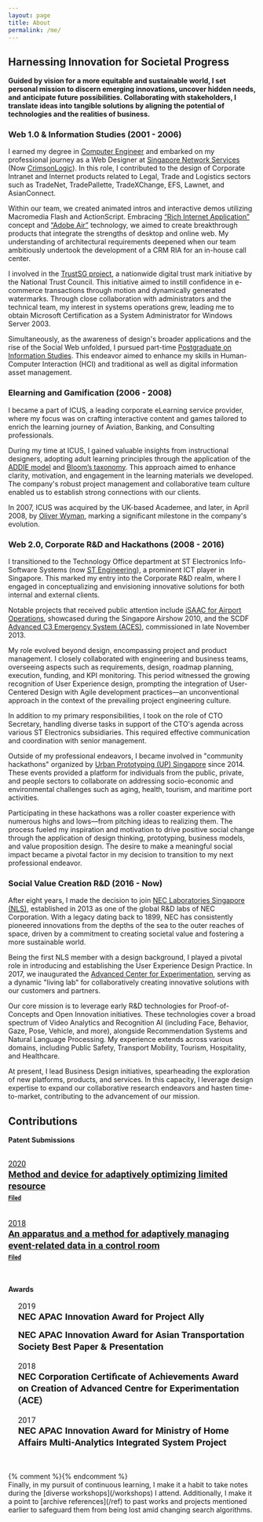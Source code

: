 ```yaml
---
layout: page
title: About
permalink: /me/
---
```

<!-- <h2 class='sublead'> Social Value Design Practitioner </h2> -->

<!-- <h3 class='sublead'>Purpose driven Product Designer with over 20 years of experience based in Singapore. </h3> -->

<!-- **I bootstrap ideas with pragmatic user experience, technology feasibility and business model viability toward larger societal impacts. Bring agility, integrative thinking and collaborative mindset to intuit trends, latent needs, and anticipate future. Proficient in design thinking, data visualisation and rapid prototyping.** -->

## Harnessing Innovation for Societal Progress

__Guided by vision for a more equitable and sustainable world, I set personal mission to discern emerging innovations, uncover hidden needs, and anticipate future possibilities. Collaborating with stakeholders, I translate ideas into tangible solutions by aligning the potential of technologies and the realities of business.__

<!-- #InnovationForSocialImpact -->

### Web 1.0 & Information Studies (2001 - 2006)

I earned my degree in [Computer Engineer](https://www.ntu.edu.sg/) and embarked on my professional journey as a Web Designer at [Singapore Network Services](https://hbr.org/1992/05/singapore-invests-in-the-nation-corporation) (Now [CrimsonLogic](https://www.crimsonlogic.com/)). In this role, I contributed to the design of Corporate Intranet and Internet products related to Legal, Trade and Logistics sectors such as TradeNet, TradePallette, TradeXChange, EFS, Lawnet, and AsianConnect.

Within our team, we created animated intros and interactive demos utilizing Macromedia Flash and ActionScript. Embracing [“Rich Internet Application”](https://en.wikipedia.org/wiki/Rich_web_application) concept and [“Adobe Air”](https://en.wikipedia.org/wiki/Adobe_AIR) technology, we aimed to create breakthrough products that integrate the strengths of desktop and online web. My understanding of architectural requirements deepened when our team ambitiously undertook the development of a CRM RIA for an in-house call center.

I involved in the [TrustSG project](https://www.imda.gov.sg/news-and-events/Media-Room/archived/ida/Media-Releases/2002/20061120095852), a nationwide digital trust mark initiative by the National Trust Council. This initiative aimed to instill confidence in e-commerce transactions through motion and dynamically generated watermarks. Through close collaboration with administrators and the technical team, my interest in systems operations grew, leading me to obtain Microsoft Certification as a System Administrator for Windows Server 2003.

Simultaneously, as the awareness of design's broader applications and the rise of the Social Web unfolded, I pursued part-time [Postgraduate on Information Studies](https://www.ntu.edu.sg/education/graduate-programme/master-of-science-in-information-studies). This endeavor aimed to enhance my skills in Human-Computer Interaction (HCI) and traditional as well as digital information asset management.

<!-- During that period, Macromedia Dreamweaver and ["spacer.gif"](https://en.wikipedia.org/wiki/Spacer_GIF) were the way we did UI design. In 2003, [CSS Zen Garden](http://www.csszengarden.com/) appeared - inspiring designers to adopt cleaner HTML based on Web Standard. Combining CSS and JSP Tag Library, we developed primitive version of “Design System” to promote consistent and reusable user interfaces.  -->

### Elearning and Gamification (2006 - 2008)
I became a part of ICUS, a leading corporate eLearning service provider, where my focus was on crafting interactive content and games tailored to enrich the learning journey of Aviation, Banking, and Consulting professionals.

During my time at ICUS, I gained valuable insights from instructional designers, adopting adult learning principles through the application of the [ADDIE model](https://opentextbc.ca/teachinginadigitalage/chapter/6-5-the-addie-model/) and [Bloom’s taxonomy](https://tips.uark.edu/using-blooms-taxonomy/). This approach aimed to enhance clarity, motivation, and engagement in the learning materials we developed. The company's robust project management and collaborative team culture enabled us to establish strong connections with our clients.

In 2007, ICUS was acquired by the UK-based Academee, and later, in April 2008, by  [Oliver Wyman](https://www.oliverwyman.com/media-center/2008/oliver-wyman-acquires-academee.html), marking a significant milestone in the company's evolution.

### Web 2.0, Corporate R&D and Hackathons (2008 - 2016)
I transitioned to the Technology Office department at ST Electronics Info-Software Systems (now [ST Engineering](https://www.stengg.com/)), a prominent ICT player in Singapore. This marked my entry into the Corporate R&D realm, where I engaged in conceptualizing and envisioning innovative solutions for both internal and external clients.

Notable projects that received public attention include [iSAAC for Airport Operations](https://apps.dtic.mil/sti/citations/ADA608625), showcased during the Singapore Airshow 2010, and the SCDF [Advanced C3 Emergency System (ACES)](https://www.dsta.gov.sg/latest-news/news-releases/news-releases-2009/fact-sheet-contract-signing-ceremony-for-scdfs-next-generation-command-and-control-system), commissioned in late November 2013.

My role evolved beyond design, encompassing project and product management. I closely collaborated with engineering and business teams, overseeing aspects such as requirements, design, roadmap planning, execution, funding, and KPI monitoring. This period witnessed the growing recognition of User Experience design, prompting the integration of User-Centered Design with Agile development practices—an unconventional approach in the context of the prevailing project engineering culture.

In addition to my primary responsibilities, I took on the role of CTO Secretary, handling diverse tasks in support of the CTO's agenda across various ST Electronics subsidiaries. This required effective communication and coordination with senior management.

Outside of my professional endeavors, I became involved in "community hackathons" organized by [Urban Prototyping (UP) Singapore](https://upsingapore.com/) since 2014. These events provided a platform for individuals from the public, private, and people sectors to collaborate on addressing socio-economic and environmental challenges such as aging, health, tourism, and maritime port activities.

Participating in these hackathons was a roller coaster experience with numerous highs and lows—from pitching ideas to realizing them. The process fueled my inspiration and motivation to drive positive social change through the application of design thinking, prototyping, business models, and value proposition design. The desire to make a meaningful social impact became a pivotal factor in my decision to transition to my next professional endeavor.

### Social Value Creation R&D (2016 - Now)
After eight years, I made the decision to join [NEC Laboratories Singapore (NLS)](https://sg.nec.com/en_SG/about/about-nec-asia-pacific/nec-labs-singapore/index.html), established in 2013 as one of the global R&D labs of NEC Corporation. With a legacy dating back to 1899, NEC has consistently pioneered innovations from the depths of the sea to the outer reaches of space, driven by a commitment to creating societal value and fostering a more sustainable world.

Being the first NLS member with a design background, I played a pivotal role in introducing and establishing the User Experience Design Practice. In 2017, we inaugurated the [Advanced Center for Experimentation](https://www.nec.com/en/press/201708/global_20170803_01.html), serving as a dynamic "living lab" for collaboratively creating innovative solutions with our customers and partners.

Our core mission is to leverage early R&D technologies for Proof-of-Concepts and Open Innovation initiatives. These technologies cover a broad spectrum of Video Analytics and Recognition AI (including Face, Behavior, Gaze, Pose, Vehicle, and more), alongside Recommendation Systems and Natural Language Processing. My experience extends across various domains, including Public Safety, Transport Mobility, Tourism, Hospitality, and Healthcare.

At present, I lead Business Design initiatives, spearheading the exploration of new platforms, products, and services. In this capacity, I leverage design expertise to expand our collaborative research endeavors and hasten time-to-market, contributing to the advancement of our mission.

## Contributions
<!-- As member of R&D organisations, we put relentless pursuit of innovation. Following are notable initiatives that demonstrate our contributions toward Business and Social Value Creation Principles.  -->

<!-- - FY2019 : **NEC APAC Innovation Award for Project ALLY**
- 1H FY2019 : **NEC APAC Innovation Award for Asian Transportation Society (Best Paper and Presentation Award)**
- 1H FY2018 : **NEC Corporation Certificate of Achievements Award on Creation of Advanced Centre for Experimentation (ACE)**
- 2H FY2017 : **NEC APAC Innovation Award for  Ministry of Home Affairs Multi-Analytics Integrated System Project** -->


**Patent Submissions**
<div class="project__container">
    <div class="project__list">
       <a class="project__item" href="https://patents.google.com/patent/JP2021177379A/">
          <div class="project__date"><time datetime="">2020 </time></div>
          <div class="project__title">Method and device for adaptively optimizing limited resource <div class="project__subtitle">Filed</div></div>
        </a>
        <a class="project__item" href="https://patents.google.com/patent/WO2020049981A1/">
          <div class="project__date"><time datetime="">2018 </time></div>
          <div class="project__title">An apparatus and a method for adaptively managing event-related data in a control room  <div class="project__subtitle">Filed</div></div>
       </a>
    </div>
</div>


**Awards**
<div class="project__container" style="margin-bottom:2rem">
    <div class="project__list">
       <div class="project__item">
          <div class="project__date"><time datetime="">2019</time></div>
          <div class="project__title">NEC APAC Innovation Award for Project Ally</div>
          <div class="project__title">NEC APAC Innovation Award for Asian Transportation Society Best Paper & Presentation</div>
       </div>
      <div class="project__item">
          <div class="project__date"><time datetime="">2018</time></div>
          <div class="project__title">NEC Corporation Certificate of Achievements Award on Creation of Advanced Centre for Experimentation (ACE)</div>
       </div>
       <div class="project__item">
          <div class="project__date"><time datetime="">2017</time></div>
          <div class="project__title">NEC APAC Innovation Award for Ministry of Home Affairs Multi-Analytics Integrated System Project</div>
       </div>
     </div>
</div>
{% comment %}{% endcomment %}

<div class="custom-divider"></div>
Finally, in my pursuit of continuous learning, I make it a habit to take notes during the [diverse workshops](/workshops) I attend. Additionally, I make it a point to [archive references](/ref) to past works and projects mentioned earlier to safeguard them from being lost amid changing search algorithms.

<style>
.project__item {
   padding: 3px 20px;
}
.project__item .project__title, .project__item .project__date{
   font-size:1.2rem;
   margin:0;
   font-family:"Roboto", sans-serif;
}
.project__item .project__title{
   font-weight:600;
   line-height:1.5rem;
   margin-bottom:0.8rem;
}
.project__item .project__date{
   font-size:1rem;
}
.project__item .project__subtitle{
   font-size:0.75rem;
}
@media screen and (max-width: 49.99em) {
   .project__item .project__title, .project__item .project__date{
   font-size:1rem;
   }
}
</style>
